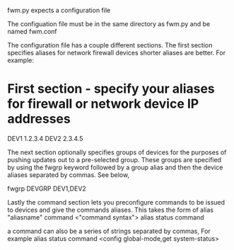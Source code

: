 fwm.py expects a configuration file

The configuation file must be in the same directory as fwm.py and be named fwm.conf

The configuration file has a couple different sections. The first section specifies aliases for network firewall devices
shorter aliases are better. For example:
# First section - specify your aliases for firewall or network device IP addresses
DEV1 1.2.3.4
DEV2 2.3.4.5

The next section optionally specifies groups of devices for the purposes of pushing updates out to a pre-selected group. These groups are specified by using the fwgrp keyword followed by a group alias and then the device aliases separated by commas. See below,

fwgrp DEVGRP DEV1,DEV2

Lastly the command section lets you preconfigure commands to be issued to devices and give the commands aliases.
This takes the form of 
alias "aliasname" command <"command syntax">
alias status command <get system status>

a command can also be a series of strings separated by commas,
For example
alias status command <config global-mode,get system-status>

